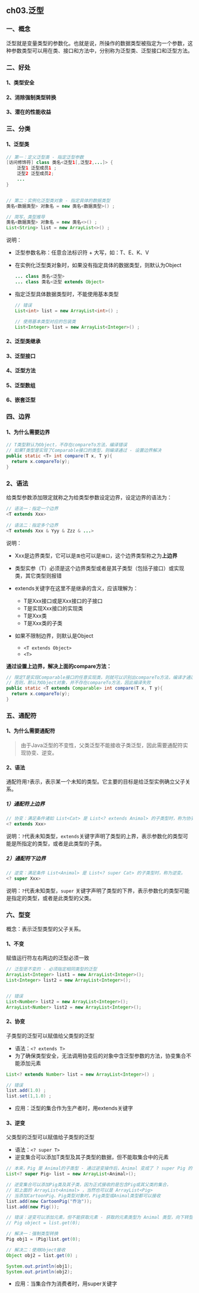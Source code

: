 ## ch03.泛型

### 一、概念

泛型就是变量类型的参数化。也就是说，所操作的数据类型被指定为一个参数，这种参数类型可以用在类、接口和方法中，分别称为泛型类、泛型接口和泛型方法。



### 二、好处

#### 1、类型安全

#### 2、消除强制类型转换

#### 3、潜在的性能收益



### 三、分类

#### 1、泛型类

```java
// 第一：定义泛型类 - 指定泛型参数 
[访问修饰符] class 类名<泛型1[,泛型2,...]> {
	泛型1 泛型成员1 ;
	泛型2 泛型成员2;
	...
}


// 第二：实例化泛型类对象 - 指定具体的数据类型
类名<数据类型> 对象名 = new 类名<数据类型>() ;

// 简写，类型推导
类名<数据类型> 对象名 = new 类名<>() ;
List<String> list = new ArrayList<>() ;
```

说明：

- 泛型参数名称：任意合法标识符 + 大写，如：T、E、K、V

- 在实例化泛型类对象时，如果没有指定具体的数据类型，则默认为Object

  ```java
  ... class 类名<泛型>
  ... class 类名<泛型 extends Object>
  ```

- 指定泛型具体数据类型时，不能使用基本类型

  ```java
  // 错误
  List<int> list = new ArrayList<int>() ;
  
  // 使用基本类型对应的包装类
  List<Integer> list = new ArrayList<Integer>() ;
  ```

  



#### 2、泛型类继承

#### 3、泛型接口

#### 4、泛型方法

#### 5、泛型数组

#### 6、嵌套泛型



### 四、边界

#### 1、为什么需要边界

```java
// T类型默认为Object，不存在compareTo方法，编译错误
// 如果T类型是实现了Comparable接口的类型，则编译通过 - 设置边界解决
public static <T> int compare(T x, T y){
  return x.compareTo(y);
}
```



### 2、语法

给类型参数添加限定就称之为给类型参数设定边界，设定边界的语法为：

```java
// 语法一：指定一个边界
<T extends Xxx>
  
// 语法二：指定多个边界
<T extends Xxx & Yyy & Zzz & ...>
```

说明：

- Xxx是边界类型，它可以是`类`也可以是`接口`，这个边界类型称之为**上边界**
- 类型实参（T）必须是这个边界类型或者是其子类型（包括子接口）或实现类，其它类型则报错

- extends关键字在这里不是继承的含义，应该理解为：
  - T是Xxx接口或是Xxx接口的子接口
  - T是实现Xxx接口的实现类
  - T是Xxx类
  - T是Xxx类的子类
- 如果不限制边界，则默认是Object
  - `<T extends Object>`
  - `<T>`



**通过设置上边界，解决上面的compare方法：**

```java
// 限定T是实现Comparable接口的任意实现类，则就可以识别出compareTo方法，编译才通过
// 否则，默认为Object对象，并不存在compareTo方法，因此编译失败
public static <T extends Comparable> int compare(T x, T y){
  return x.compareTo(y);
}
```





### 五、通配符

#### 1、为什么需要通配符

>由于Java泛型的不变性，父类泛型不能接收子类泛型，因此需要通配符实现协变、逆变。



#### 2、语法

通配符用`?`表示，表示某一个未知的类型。它主要的目标是给泛型实例确立父子关系。



##### 1）通配符上边界

```java
// 协变：满足条件诸如 List<Cat> 是 List<? extends Animal> 的子类型时，称为协变。
<? extends Xxx>
```

说明：`?`代表未知类型，`extends`关键字声明了类型的上界，表示参数化的类型可能是所指定的类型，或者是此类型的子类。



##### 2）通配符下边界

```java
// 逆变：满足条件 List<Animal> 是 List<? super Cat> 的子类型时，称为逆变。
<? super Xxx>
```

说明：`?`代表未知类型，`super` 关键字声明了类型的下界，表示参数化的类型可能是指定的类型，或者是此类型的父类。



### 六、型变

概念：表示泛型类型的父子关系。

#### 1、不变

赋值运行符左右两边的泛型必须一致

```java
// 泛型是不变的 - 必须指定相同类型的泛型
ArrayList<Integer> list1 = new ArrayList<Integer>();
List<Integer> list2 = new ArrayList<Integer>();


// 错误
List<Number> list2 = new ArrayList<Integer>();
ArrayList<Number> list2 = new ArrayList<Integer>();
```



#### 2、协变

子类型的泛型可以赋值给父类型的泛型

- 语法：`<? extends T>`
- 为了确保类型安全，无法调用协变后的对象中含泛型参数的方法，协变集合不能添加元素

```java
List<? extends Number> list = new ArrayList<Integer>() ;

// 错误
list.add(1.0) ;
list.set(1,1.0) ;	
```

- 应用：泛型的集合作为生产者时，用extends关键字



#### 3、逆变

父类型的泛型可以赋值给子类型的泛型

- 语法：`<? super T>`
- 逆变集合可以添加T类型及其子类型的数据，但不能取集合中的元素

```java
// 本来，Pig 是 Animal的子类型 - 通过逆变操作后，Animal 变成了 ? super Pig 的子类型
List<? super Pig> list = new ArrayList<Animal>();

// 逆变集合可以添加Pig类及其子类，因为正式接收的是包含Pig或其父类的集合，
// 如上面的 ArrayList<Animal> ，当然也可以是 ArrayList<Pig>
// 当添加CartoonPig、Pig类型对象时，Pig类型或Animal类型都可以接收
list.add(new CartoonPig("乔治"));
list.add(new Pig());

// 错误：逆变可以添加元素，但不能获取元素 - 获取的元素类型为 Animal 类型，向下转型为Pig类型失败
// Pig object = list.get(0);

// 解决一：强制类型转换
Pig obj1 = (Pig)list.get(0);

// 解决二：使用Object接收
Object obj2 = list.get(0) ;

System.out.println(obj1);
System.out.println(obj2);
```

- 应用：当集合作为消费者时，用super关键字













